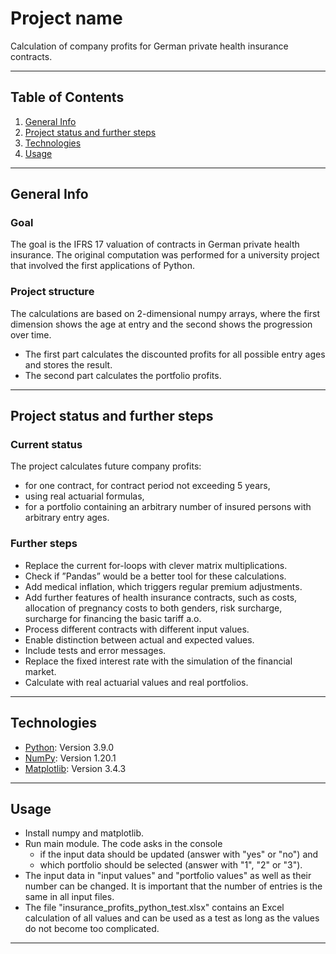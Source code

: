 # Project name 
Calculation of company profits for German private health insurance contracts. 
***
## Table of Contents
1. [General Info](#general-info)
2. [Project status and further steps](#project-status-and-further-steps)
3. [Technologies](#technologies)
4. [Usage](#usage)

***
## General Info
### Goal 
The goal is the IFRS 17 valuation of contracts in German private health insurance. 
The original computation was performed for a university project that involved the first applications of Python. 

### Project structure
The calculations are based on 2-dimensional numpy arrays, where the first dimension shows the age at entry and the second shows the progression over time. 
* The first part calculates the discounted profits for all possible entry ages and stores the result. 
* The second part calculates the portfolio profits. 
***
## Project status and further steps
### Current status
The project calculates future company profits: 
* for one contract, for contract period not exceeding 5 years, 
* using real actuarial formulas, 
* for a portfolio containing an arbitrary number of insured persons with arbitrary entry ages.

### Further steps
* Replace the current for-loops with clever matrix multiplications.
* Check if ”Pandas” would be a better tool for these calculations.
* Add medical inflation, which triggers regular premium adjustments.
* Add further features of health insurance contracts, such as costs, allocation of pregnancy costs to both genders, risk surcharge, surcharge for financing the basic tariff a.o.
* Process different contracts with different input values.
* Enable distinction between actual and expected values.
* Include tests and error messages.
* Replace the fixed interest rate with the simulation of the financial market.
* Calculate with real actuarial values and real portfolios. 
***
## Technologies
* [Python](https://www.python.org): Version 3.9.0 
* [NumPy](https://numpy.org/): Version 1.20.1
* [Matplotlib](https://matplotlib.org): Version 3.4.3
***
## Usage
* Install numpy and matplotlib. 
* Run main module. The code asks in the console 
  * if the input data should be updated (answer with "yes" or "no") and 
  * which portfolio should be selected (answer with "1", "2" or "3"). 
* The input data in "input values" and "portfolio values" as well as their number can be changed. It is important that the number of entries is the same in all input files. 
* The file "insurance_profits_python_test.xlsx" contains an Excel calculation of all values and can be used as a test as long as the values do not become too complicated. 
***


